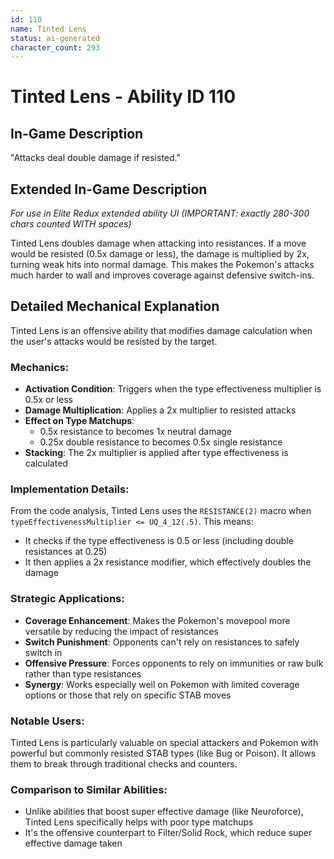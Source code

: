```yaml
---
id: 110
name: Tinted Lens
status: ai-generated
character_count: 293
---
```


# Tinted Lens - Ability ID 110

## In-Game Description
"Attacks deal double damage if resisted."

## Extended In-Game Description
*For use in Elite Redux extended ability UI (IMPORTANT: exactly 280-300 chars counted WITH spaces)*

Tinted Lens doubles damage when attacking into resistances. If a move would be resisted (0.5x damage or less), the damage is multiplied by 2x, turning weak hits into normal damage. This makes the Pokemon's attacks much harder to wall and improves coverage against defensive switch-ins.

## Detailed Mechanical Explanation
Tinted Lens is an offensive ability that modifies damage calculation when the user's attacks would be resisted by the target.

### Mechanics:
- **Activation Condition**: Triggers when the type effectiveness multiplier is 0.5x or less
- **Damage Multiplication**: Applies a 2x multiplier to resisted attacks
- **Effect on Type Matchups**:
  - 0.5x resistance to becomes 1x neutral damage
  - 0.25x double resistance to becomes 0.5x single resistance
- **Stacking**: The 2x multiplier is applied after type effectiveness is calculated

### Implementation Details:
From the code analysis, Tinted Lens uses the `RESISTANCE(2)` macro when `typeEffectivenessMultiplier <= UQ_4_12(.5)`. This means:
- It checks if the type effectiveness is 0.5 or less (including double resistances at 0.25)
- It then applies a 2x resistance modifier, which effectively doubles the damage

### Strategic Applications:
- **Coverage Enhancement**: Makes the Pokemon's movepool more versatile by reducing the impact of resistances
- **Switch Punishment**: Opponents can't rely on resistances to safely switch in
- **Offensive Pressure**: Forces opponents to rely on immunities or raw bulk rather than type resistances
- **Synergy**: Works especially well on Pokemon with limited coverage options or those that rely on specific STAB moves

### Notable Users:
Tinted Lens is particularly valuable on special attackers and Pokemon with powerful but commonly resisted STAB types (like Bug or Poison). It allows them to break through traditional checks and counters.

### Comparison to Similar Abilities:
- Unlike abilities that boost super effective damage (like Neuroforce), Tinted Lens specifically helps with poor type matchups
- It's the offensive counterpart to Filter/Solid Rock, which reduce super effective damage taken